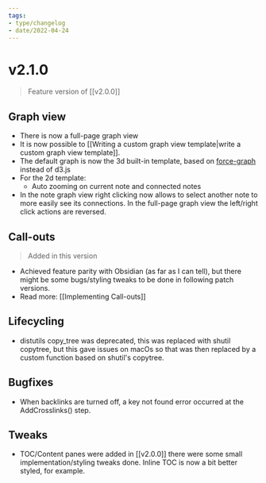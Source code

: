 ```yaml
---
tags:
- type/changelog
- date/2022-04-24
---
```


# v2.1.0
> Feature version of [[v2.0.0]]

## Graph view
- There is now a full-page graph view
- It is now possible to [[Writing a custom graph view template|write a custom graph view template]].
- The default graph is now the 3d built-in template, based on [force-graph](https://github.com/vasturiano/force-graph) instead of d3.js
- For the 2d template:
	- Auto zooming on current note and connected notes
- In the note graph view right clicking now allows to select another note to more easily see its connections. In the full-page graph view the left/right click actions are reversed.

## Call-outs
> Added in this version
- Achieved feature parity with Obsidian (as far as I can tell), but there might be some bugs/styling tweaks to be done in following patch versions.
- Read more: [[Implementing Call-outs]]

## Lifecycling
- distutils copy_tree was deprecated, this was replaced with shutil copytree, but this gave issues on macOs so that was then replaced by a custom function based on shutil's copytree.

## Bugfixes
- When backlinks are turned off, a key not found error occurred at the AddCrosslinks() step.

## Tweaks
- TOC/Content panes were added in [[v2.0.0]] there were some small implementation/styling tweaks done. Inline TOC is now a bit better styled, for example.

